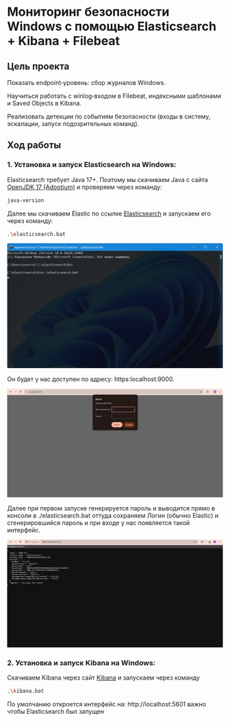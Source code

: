 # Мониторинг безопасности Windows с помощью Elasticsearch + Kibana + Filebeat

## Цель проекта

Показать endpoint‑уровень: сбор журналов Windows.

Научиться работать с winlog‑входом в Filebeat, индексными шаблонами и Saved Objects в Kibana.

Реализовать детекции по событиям безопасности (входы в систему, эскалации, запуск подозрительных команд).

## Ход работы

### 1. Установка и запуск Elasticsearch на Windows:

Elasticsearch требует Java 17+. Поэтому мы скачиваем Java с сайта [OpenJDK 17 (Adoptium)](https://adoptium.net/temurin/releases/?version=17) и проверяем через команду: 
```bash
java-version
```

Далее мы скачиваем Elastic по ссылке [Elasticsearch](https://www.elastic.co/downloads/elasticsearch) и запускаем его через команду: 
```bash
.\elasticsearch.bat
```

![123](https://github.com/erbaevy/YunusSecurityLab/blob/main/elasticsearch/screenshots/1-elastic-launch.png)

Он будет у нас доступен по адресу: https:localhost:9000. 

![123](https://github.com/erbaevy/YunusSecurityLab/blob/main/elasticsearch/screenshots/2-elastic-localhost.png)

Далее при первом запуске генерируется пароль и выводится прямо в консоли в ./elasticsearch.bat оттуда сохраняем Логин (обычно Elastic) и сгенерировшийся пароль и при входе у нас появляется такой интерфейс. 

![123](https://github.com/erbaevy/YunusSecurityLab/blob/main/elasticsearch/screenshots/3-localhost.png)

### 2. Установка и запуск Kibana на Windows:

Скачиваем Kibana через сайт [Kibana](https://www.elastic.co/downloads/kibana) и запускаем через команду

```bash
.\kibana.bat
```

По умолчанию откроется интерфейс на: http://localhost:5601 важно чтобы Elasticsearch был запущен

